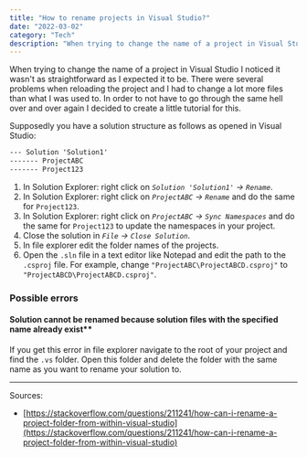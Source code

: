 ```yaml
---
title: "How to rename projects in Visual Studio?"
date: "2022-03-02"
category: "Tech"
description: "When trying to change the name of a project in Visual Studio I noticed it wasn't as straightforward as I expected it to be. There were several problems when reloading the project and I had to change a lot more files than what I was used to. In order to not have to go through the same hell over and over again I decided to create a little tutorial for this."
---
```


When trying to change the name of a project in Visual Studio I noticed it wasn't as straightforward as I expected it to be. There were several problems when reloading the project and I had to change a lot more files than what I was used to. In order to not have to go through the same hell over and over again I decided to create a little tutorial for this.

Supposedly you have a solution structure as follows as opened in Visual Studio:

```txt
--- Solution 'Solution1'
------- ProjectABC
------- Project123
```

1. In Solution Explorer: right click on _`Solution 'Solution1'` → `Rename`_.
2. In Solution Explorer: right click on _`ProjectABC` → `Rename`_ and do the same for `Project123`.
3. In Solution Explorer: right click on _`ProjectABC` → `Sync Namespaces`_ and do the same for `Project123` to update the namespaces in your project.
4. Close the solution in _`File` → `Close Solution`_.
5. In file explorer edit the folder names of the projects.
6. Open the `.sln` file in a text editor like Notepad and edit the path to the `.csproj` file. For example, change `"ProjectABC\ProjectABCD.csproj"` to `"ProjectABCD\ProjectABCD.csproj"`.

### Possible errors

#### Solution cannot be renamed because solution files with the specified name already exist**

If you get this error in file explorer navigate to the root of your project and find the `.vs` folder. Open this folder and delete the folder with the same name as you want to rename your solution to.

---

Sources:

- [https://stackoverflow.com/questions/211241/how-can-i-rename-a-project-folder-from-within-visual-studio](https://stackoverflow.com/questions/211241/how-can-i-rename-a-project-folder-from-within-visual-studio)
